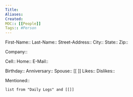```yaml
---
Title:
Aliases: 
Created: 
MOC:: [[People]]
Tags:: #Person
---
```


First-Name::
Last-Name::
Street-Address::
City::
State::
Zip::

Company::

Cell::
Home::
E-Mail::

Birthday:: 
Anniversary::
Spouse:: [[ ]]
Likes::
Dislikes::

Mentioned::

```dataview
list from "Daily Logs" and [[]]
```
